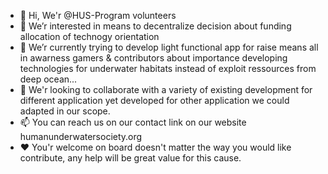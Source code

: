 - 👋 Hi, We'r @HUS-Program volunteers
- 👀 We’r interested in means to decentralize decision about funding allocation of technogy orientation 
- 🌱 We’r currently trying to develop light functional app for raise means all in awarness gamers & contributors about importance developing technologies for underwater habitats instead of exploit ressources from deep ocean...
- 💞️ We'r looking to collaborate with a variety of existing development for different application yet developed for other application we could adapted in our scope. 
- 📫 You can reach us on our contact link on our website humanunderwatersociety.org
- ❤️ You'r welcome on board doesn't matter the way you would like contribute, any help will be great value for this cause.
